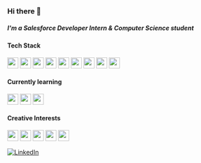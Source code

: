 ### Hi there 👋
<h5>I'm a Salesforce Developer Intern & Computer Science student</h5>
<h4>Tech Stack</h4>
<p align="left">
  <div>
    <a href="https://www.java.com"><img height="25px" src="https://skillicons.dev/icons?i=java"/></a>
    <a href="https://www.python.org"><img height="25px" src="https://skillicons.dev/icons?i=py"/></a>
    <a href="https://www.javascript.com"><img height="25px" src="https://skillicons.dev/icons?i=js"/></a>
    <a href="https://www.typescriptlang.org"><img height="25px" src="https://skillicons.dev/icons?i=ts"/></a>
    <a href="https://react.dev"><img height="25px" src="https://skillicons.dev/icons?i=react"/></a>
    <a href="https://angular.io"><img height="25px" src="https://skillicons.dev/icons?i=angular"/></a>
    <a href="https://nodejs.org"><img height="25px" src="https://skillicons.dev/icons?i=nodejs"/></a>
    <a href="https://aws.amazon.com"><img height="25px" src="https://skillicons.dev/icons?i=aws"/></a>
    <a href="https://azure.microsoft.com"><img height="25px" src="https://skillicons.dev/icons?i=azure"/></a>
  </div>
</p>
<h4>Currently learning</h4>
<p align="left">
  <div>
    <a href="https://www.java.com"><img height="25px" src="https://skillicons.dev/icons?i=cs"/></a>
    <a href="https://dotnet.microsoft.com"><img height="25px" src="https://skillicons.dev/icons?i=dotnet"/></a>
    <a href="https://flask.palletsprojects.com"><img height="25px" src="https://skillicons.dev/icons?i=flask"/></a>
  </div>
</p>
<h4>Creative Interests</h4>
<p align="left">
  <div>
    <img height="25px" src="https://skillicons.dev/icons?i=ps"/>
    <img height="25px" src="https://skillicons.dev/icons?i=ae"/>
    <img height="25px" src="https://skillicons.dev/icons?i=ai"/>
    <img height="25px" src="https://skillicons.dev/icons?i=figma"/>
    <img height="25px" src="https://skillicons.dev/icons?i=blender"/>
  </div>
</p>

[![LinkedIn](https://img.shields.io/badge/linkedin-%230077B5.svg?style=for-the-badge&logo=linkedin&logoColor=white)][1]

[1]: https://www.linkedin.com/in/sophia-halapchuk

<!--
**micattoc/micattoc** is a ✨ _special_ ✨ repository because its `README.md` (this file) appears on your GitHub profile.

Here are some ideas to get you started:

- 🔭 I’m currently working on ...
- 🌱 I’m currently learning ...
- 👯 I’m looking to collaborate on ...
- 🤔 I’m looking for help with ...
- 💬 Ask me about ...
- 📫 How to reach me: ...
- 😄 Pronouns: ...
- ⚡ Fun fact: ...
-->
